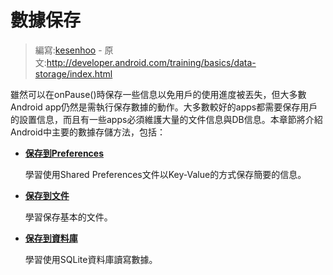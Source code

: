 # 數據保存

> 編寫:[kesenhoo](https://github.com/kesenhoo) - 原文:<http://developer.android.com/training/basics/data-storage/index.html>

雖然可以在onPause()時保存一些信息以免用戶的使用進度被丟失，但大多數Android app仍然是需執行保存數據的動作。大多數較好的apps都需要保存用戶的設置信息，而且有一些apps必須維護大量的文件信息與DB信息。本章節將介紹Android中主要的數據存儲方法，包括：

* [**保存到Preferences**](shared-preference.html)

  學習使用Shared Preferences文件以Key-Value的方式保存簡要的信息。


* [**保存到文件**](files.html)

  學習保存基本的文件。


* [**保存到資料庫**](database.html)

  學習使用SQLite資料庫讀寫數據。

